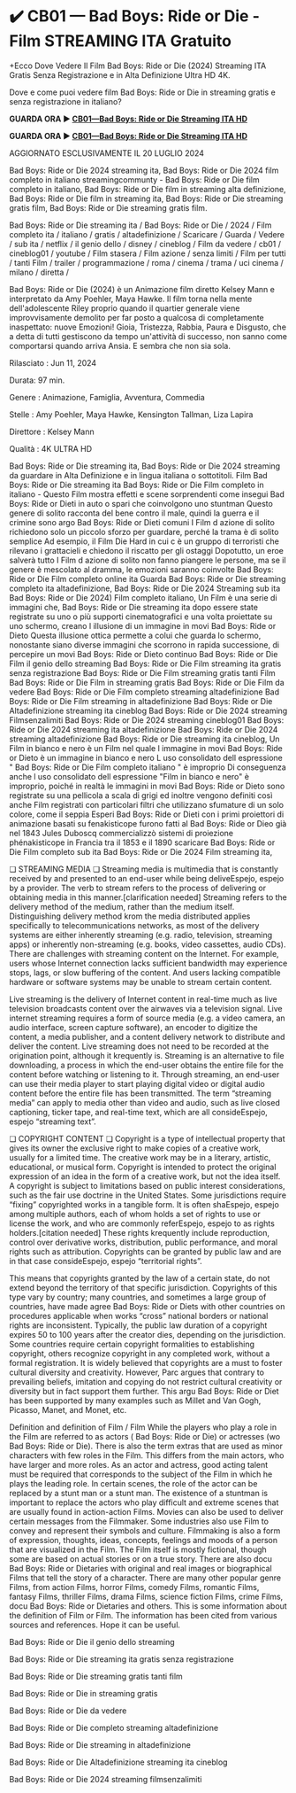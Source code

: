 # ✔️ CB01 — Bad Boys: Ride or Die - Film STREAMING ITA Gratuito

+Ecco Dove Vedere Il Film Bad Boys: Ride or Die (2024) Streaming ITA Gratis Senza Registrazione e in Alta Definizione Ultra HD 4K.

Dove e come puoi vedere film Bad Boys: Ride or Die in streaming gratis e senza registrazione in italiano?

**GUARDA ORA ▶️ [CB01—Bad Boys: Ride or Die Streaming ITA HD](https://is.gd/j7bWTX)**

**GUARDA ORA ▶️ [CB01—Bad Boys: Ride or Die Streaming ITA HD](https://is.gd/j7bWTX)**

AGGIORNATO ESCLUSIVAMENTE IL 20 LUGLIO 2024

Bad Boys: Ride or Die 2024 streaming ita, Bad Boys: Ride or Die 2024 film completo in italiano streamingcommunty - Bad Boys: Ride or Die film completo in italiano, Bad Boys: Ride or Die film in streaming alta definizione, Bad Boys: Ride or Die film in streaming ita, Bad Boys: Ride or Die streaming gratis film, Bad Boys: Ride or Die streaming gratis film.

Bad Boys: Ride or Die streaming ita / Bad Boys: Ride or Die / 2024 / Film completo ita / italiano / gratis / altadefinizione / Scaricare / Guarda / Vedere / sub ita / netflix / il genio dello / disney / cineblog / Film da vedere / cb01 / cineblog01 / youtube / Film stasera / Film azione / senza limiti / Film per tutti / tanti Film / trailer / programmazione / roma / cinema / trama / uci cinema / milano / diretta /

Bad Boys: Ride or Die (2024) è un Animazione film diretto Kelsey Mann e interpretato da Amy Poehler, Maya Hawke. Il film torna nella mente dell'adolescente Riley proprio quando il quartier generale viene improvvisamente demolito per far posto a qualcosa di completamente inaspettato: nuove Emozioni! Gioia, Tristezza, Rabbia, Paura e Disgusto, che a detta di tutti gestiscono da tempo un'attività di successo, non sanno come comportarsi quando arriva Ansia. E sembra che non sia sola.

Rilasciato : Jun 11, 2024

Durata: 97 min.

Genere : Animazione, Famiglia, Avventura, Commedia

Stelle : Amy Poehler, Maya Hawke, Kensington Tallman, Liza Lapira

Direttore : Kelsey Mann

Qualità : 4K ULTRA HD

Bad Boys: Ride or Die streaming ita, Bad Boys: Ride or Die 2024 streaming da guardare in Alta Definizione e in lingua italiana o sottotitoli. Film Bad Boys: Ride or Die streaming ita Bad Boys: Ride or Die Film completo in italiano - Questo Film mostra effetti e scene sorprendenti come insegui Bad Boys: Ride or Dieti in auto o spari che coinvolgono uno stuntman Questo genere di solito racconta del bene contro il male, quindi la guerra e il crimine sono argo Bad Boys: Ride or Dieti comuni I Film d azione di solito richiedono solo un piccolo sforzo per guardare, perché la trama è di solito semplice Ad esempio, il Film Die Hard in cui c è un gruppo di terroristi che rilevano i grattacieli e chiedono il riscatto per gli ostaggi Dopotutto, un eroe salverà tutto I Film d azione di solito non fanno piangere le persone, ma se il genere è mescolato al dramma, le emozioni saranno coinvolte Bad Boys: Ride or Die Film completo online ita Guarda Bad Boys: Ride or Die streaming completo ita altadefinizione, Bad Boys: Ride or Die 2024 Streaming sub ita Bad Boys: Ride or Die 2024) Film completo italiano, Un Film è una serie di immagini che, Bad Boys: Ride or Die streaming ita dopo essere state registrate su uno o più supporti cinematografici e una volta proiettate su uno schermo, creano l illusione di un immagine in movi Bad Boys: Ride or Dieto Questa illusione ottica permette a colui che guarda lo schermo, nonostante siano diverse immagini che scorrono in rapida successione, di percepire un movi Bad Boys: Ride or Dieto continuo Bad Boys: Ride or Die Film il genio dello streaming Bad Boys: Ride or Die Film streaming ita gratis senza registrazione Bad Boys: Ride or Die Film streaming gratis tanti Film Bad Boys: Ride or Die Film in streaming gratis Bad Boys: Ride or Die Film da vedere Bad Boys: Ride or Die Film completo streaming altadefinizione Bad Boys: Ride or Die Film streaming in altadefinizione Bad Boys: Ride or Die Altadefinizione streaming ita cineblog Bad Boys: Ride or Die 2024 streaming Filmsenzalimiti Bad Boys: Ride or Die 2024 streaming cineblog01 Bad Boys: Ride or Die 2024 streaming ita altadefinizione Bad Boys: Ride or Die 2024 streaming altadefinizione Bad Boys: Ride or Die streaming ita cineblog, Un Film in bianco e nero è un Film nel quale l immagine in movi Bad Boys: Ride or Dieto è un immagine in bianco e nero L uso consolidato dell espressione " Bad Boys: Ride or Die Film completo italiano " è improprio Di conseguenza anche l uso consolidato dell espressione "Film in bianco e nero" è improprio, poiché in realtà le immagini in movi Bad Boys: Ride or Dieto sono registrate su una pellicola a scala di grigi ed inoltre vengono definiti così anche Film registrati con particolari filtri che utilizzano sfumature di un solo colore, come il seppia Esperi Bad Boys: Ride or Dieti con i primi proiettori di animazione basati su fenakisticope furono fatti al Bad Boys: Ride or Dieo già nel 1843 Jules Duboscq commercializzò sistemi di proiezione phénakisticope in Francia tra il 1853 e il 1890 scaricare Bad Boys: Ride or Die Film completo sub ita Bad Boys: Ride or Die 2024 Film streaming ita,

❏ STREAMING MEDIA ❏ Streaming media is multimedia that is constantly received by and presented to an end-user while being deliveEspejo, espejo by a provider. The verb to stream refers to the process of delivering or obtaining media in this manner.[clarification needed] Streaming refers to the delivery method of the medium, rather than the medium itself. Distinguishing delivery method krom the media distributed applies specifically to telecommunications networks, as most of the delivery systems are either inherently streaming (e.g. radio, television, streaming apps) or inherently non-streaming (e.g. books, video cassettes, audio CDs). There are challenges with streaming content on the Internet. For example, users whose Internet connection lacks sufficient bandwidth may experience stops, lags, or slow buffering of the content. And users lacking compatible hardware or software systems may be unable to stream certain content.

Live streaming is the delivery of Internet content in real-time much as live television broadcasts content over the airwaves via a television signal. Live internet streaming requires a form of source media (e.g. a video camera, an audio interface, screen capture software), an encoder to digitize the content, a media publisher, and a content delivery network to distribute and deliver the content. Live streaming does not need to be recorded at the origination point, although it krequently is. Streaming is an alternative to file downloading, a process in which the end-user obtains the entire file for the content before watching or listening to it. Through streaming, an end-user can use their media player to start playing digital video or digital audio content before the entire file has been transmitted. The term “streaming media” can apply to media other than video and audio, such as live closed captioning, ticker tape, and real-time text, which are all consideEspejo, espejo “streaming text”.

❏ COPYRIGHT CONTENT ❏ Copyright is a type of intellectual property that gives its owner the exclusive right to make copies of a creative work, usually for a limited time. The creative work may be in a literary, artistic, educational, or musical form. Copyright is intended to protect the original expression of an idea in the form of a creative work, but not the idea itself. A copyright is subject to limitations based on public interest considerations, such as the fair use doctrine in the United States. Some jurisdictions require “fixing” copyrighted works in a tangible form. It is often shaEspejo, espejo among multiple authors, each of whom holds a set of rights to use or license the work, and who are commonly referEspejo, espejo to as rights holders.[citation needed] These rights krequently include reproduction, control over derivative works, distribution, public performance, and moral rights such as attribution. Copyrights can be granted by public law and are in that case consideEspejo, espejo “territorial rights”.

This means that copyrights granted by the law of a certain state, do not extend beyond the territory of that specific jurisdiction. Copyrights of this type vary by country; many countries, and sometimes a large group of countries, have made agree Bad Boys: Ride or Diets with other countries on procedures applicable when works “cross” national borders or national rights are inconsistent. Typically, the public law duration of a copyright expires 50 to 100 years after the creator dies, depending on the jurisdiction. Some countries require certain copyright formalities to establishing copyright, others recognize copyright in any completed work, without a formal registration. It is widely believed that copyrights are a must to foster cultural diversity and creativity. However, Parc argues that contrary to prevailing beliefs, imitation and copying do not restrict cultural creativity or diversity but in fact support them further. This argu Bad Boys: Ride or Diet has been supported by many examples such as Millet and Van Gogh, Picasso, Manet, and Monet, etc.

Definition and definition of Film / Film While the players who play a role in the Film are referred to as actors ( Bad Boys: Ride or Die) or actresses (wo Bad Boys: Ride or Die). There is also the term extras that are used as minor characters with few roles in the Film. This differs from the main actors, who have larger and more roles. As an actor and actress, good acting talent must be required that corresponds to the subject of the Film in which he plays the leading role. In certain scenes, the role of the actor can be replaced by a stunt man or a stunt man. The existence of a stuntman is important to replace the actors who play difficult and extreme scenes that are usually found in action-action Films. Movies can also be used to deliver certain messages from the Filmmaker. Some industries also use Film to convey and represent their symbols and culture. Filmmaking is also a form of expression, thoughts, ideas, concepts, feelings and moods of a person that are visualized in the Film. The Film itself is mostly fictional, though some are based on actual stories or on a true story. There are also docu Bad Boys: Ride or Dietaries with original and real images or biographical Films that tell the story of a character. There are many other popular genre Films, from action Films, horror Films, comedy Films, romantic Films, fantasy Films, thriller Films, drama Films, science fiction Films, crime Films, docu Bad Boys: Ride or Dietaries and others. This is some information about the definition of Film or Film. The information has been cited from various sources and references. Hope it can be useful.

Bad Boys: Ride or Die il genio dello streaming

Bad Boys: Ride or Die streaming ita gratis senza registrazione

Bad Boys: Ride or Die streaming gratis tanti film

Bad Boys: Ride or Die in streaming gratis

Bad Boys: Ride or Die da vedere

Bad Boys: Ride or Die completo streaming altadefinizione

Bad Boys: Ride or Die streaming in altadefinizione

Bad Boys: Ride or Die Altadefinizione streaming ita cineblog

Bad Boys: Ride or Die 2024 streaming filmsenzalimiti
